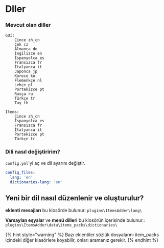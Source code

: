 # Dller

### Mevcut olan diller

```
GUI: 
    Çince zh_cn
    Çek cz
    Almanca de
    İngilizce en
    İspanyolca es
    Fransızca fr
    İtalyanca it
    Japonca jp
    Korece ko
    Flemenkçe nl
    Lehçe pl
    Portekizce pt
    Rusça ru
    Türkçe tr
    Tay th

Items: 
    Çince zh_cn
    İspanyolca es
    Fransızca fr
    İtalyanca it
    Portekizce pt
    Türkçe tr
```

### Dili nasıl değiştiririm?

`config.yml`'yi aç ve dil ayarını değiştir.

```yaml
config_files:
  lang: 'en'
  dictionaries-lang: 'en'
```

## Yeni bir dil nasıl düzenlenir ve oluşturulur?

**eklenti mesajları** bu klosörde bulunur: `plugins\ItemsAdder\lang\`

**Varsaylan eşyalar** ve **menü dilleri** bu klosörün içerisinde bulunur.: `plugins\ItemsAdder\data\items_packs\dictionaries\`

{% hint style="warning" %}
Bazı eklentiler sözlük dosyalarını item\_packs içindeki diğer klasörlere koyabilir, onları aramanız gerekir.
{% endhint %}
